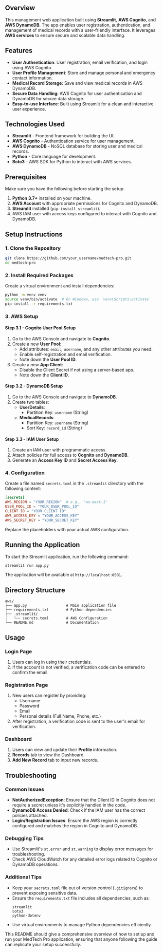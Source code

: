 ## Overview

This management web application built using **Streamlit**, **AWS Cognito**, and **AWS DynamoDB**. The app enables user registration, authentication, and management of medical records with a user-friendly interface. It leverages **AWS services** to ensure secure and scalable data handling.

## Features

- **User Authentication**: User registration, email verification, and login using AWS Cognito.
- **User Profile Management**: Store and manage personal and emergency contact information.
- **Medical Record Storage**: Save and view medical records in AWS DynamoDB.
- **Secure Data Handling**: AWS Cognito for user authentication and DynamoDB for secure data storage.
- **Easy-to-use Interface**: Built using Streamlit for a clean and interactive user experience.

## Technologies Used

- **Streamlit** - Frontend framework for building the UI.
- **AWS Cognito** - Authentication service for user management.
- **AWS DynamoDB** - NoSQL database for storing user and medical records.
- **Python** - Core language for development.
- **Boto3** - AWS SDK for Python to interact with AWS services.

## Prerequisites

Make sure you have the following before starting the setup:

1. **Python 3.7+** installed on your machine.
2. **AWS Account** with appropriate permissions for Cognito and DynamoDB.
3. **Streamlit** installed (`pip install streamlit`).
4. AWS IAM user with access keys configured to interact with Cognito and DynamoDB.

## Setup Instructions

### 1. Clone the Repository

```bash
git clone https://github.com/your_username/medtech-pro.git
cd medtech-pro
```

### 2. Install Required Packages

Create a virtual environment and install dependencies:

```bash
python -m venv venv
source venv/bin/activate  # On Windows, use `venv\Scripts\activate`
pip install -r requirements.txt
```

### 3. AWS Setup

#### **Step 3.1 - Cognito User Pool Setup**
1. Go to the AWS Console and navigate to **Cognito**.
2. Create a new **User Pool**:
   - Add attributes: `email`, `username`, and any other attributes you need.
   - Enable self-registration and email verification.
   - Note down the **User Pool ID**.
3. Create a new **App Client**:
   - Disable the Client Secret if not using a server-based app.
   - Note down the **Client ID**.

#### **Step 3.2 - DynamoDB Setup**
1. Go to the AWS Console and navigate to **DynamoDB**.
2. Create two tables:
   - **UserDetails**:
     - Partition Key: `username` (String)
   - **MedicalRecords**:
     - Partition Key: `username` (String)
     - Sort Key: `record_id` (String)

#### **Step 3.3 - IAM User Setup**
1. Create an IAM user with programmatic access.
2. Attach policies for full access to **Cognito** and **DynamoDB**.
3. Generate an **Access Key ID** and **Secret Access Key**.

### 4. Configuration

Create a file named `secrets.toml` in the `.streamlit` directory with the following content:

```toml
[secrets]
AWS_REGION = "YOUR_REGION"  # e.g., "us-east-1"
USER_POOL_ID = "YOUR_USER_POOL_ID"
CLIENT_ID = "YOUR_CLIENT_ID"
AWS_ACCESS_KEY = "YOUR_ACCESS_KEY"
AWS_SECRET_KEY = "YOUR_SECRET_KEY"
```

Replace the placeholders with your actual AWS configuration.

## Running the Application

To start the Streamlit application, run the following command:

```bash
streamlit run app.py
```

The application will be available at `http://localhost:8501`.

## Directory Structure

```
aws/
├── app.py                  # Main application file
├── requirements.txt        # Python dependencies
├── .streamlit/
│   └── secrets.toml        # AWS Configuration
└── README.md               # Documentation
```

## Usage

### **Login Page**
1. Users can log in using their credentials.
2. If the account is not verified, a verification code can be entered to confirm the email.

### **Registration Page**
1. New users can register by providing:
   - Username
   - Password
   - Email
   - Personal details (Full Name, Phone, etc.)
2. After registration, a verification code is sent to the user's email for verification.

### **Dashboard**
1. Users can view and update their **Profile** information.
2. **Records** tab to view the Dashboard.
3. **Add New Record** tab to input new records.

## Troubleshooting

### **Common Issues**
- **NotAuthorizedException**: Ensure that the Client ID in Cognito does not require a secret unless it's explicitly handled in the code.
- **DynamoDB Access Denied**: Check if the IAM user has the correct policies attached.
- **Login/Registration Issues**: Ensure the AWS region is correctly configured and matches the region in Cognito and DynamoDB.

### **Debugging Tips**
- Use Streamlit's `st.error` and `st.warning` to display error messages for troubleshooting.
- Check AWS CloudWatch for any detailed error logs related to Cognito or DynamoDB operations.

### Additional Tips
- Keep your `secrets.toml` file out of version control (`.gitignore`) to prevent exposing sensitive data.
- Ensure the `requirements.txt` file includes all dependencies, such as:
  ```plaintext
  streamlit
  boto3
  python-dotenv
  ```
- Use virtual environments to manage Python dependencies efficiently.

This README should give a comprehensive overview of how to set up and run your MedTech Pro application, ensuring that anyone following the guide can replicate your setup successfully.
